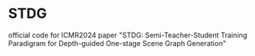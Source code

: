 # STDG
official code for ICMR2024 paper "STDG: Semi-Teacher-Student Training Paradigram for Depth-guided One-stage Scene Graph Generation"

